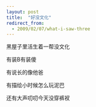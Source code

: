 ```yaml
---
layout: post
title:  "好没文化"
redirect_from:
  - 2009/02/07/what-i-saw-three
---
```


黑屋子里活生着一帮没文化

有装B有装傻

有说长的像他爸

有描绘小时候怎么玩泥巴

还有大声叨叨今天没穿裤衩
